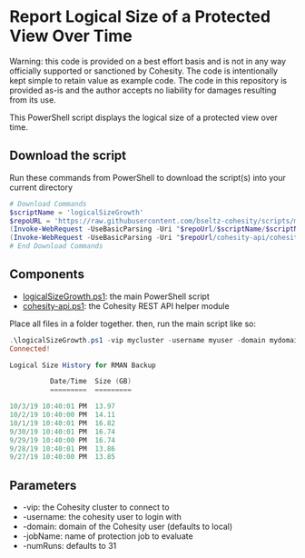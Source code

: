 # Report Logical Size of a Protected View Over Time

Warning: this code is provided on a best effort basis and is not in any way officially supported or sanctioned by Cohesity. The code is intentionally kept simple to retain value as example code. The code in this repository is provided as-is and the author accepts no liability for damages resulting from its use.

This PowerShell script displays the logical size of a protected view over time.

## Download the script

Run these commands from PowerShell to download the script(s) into your current directory

```powershell
# Download Commands
$scriptName = 'logicalSizeGrowth'
$repoURL = 'https://raw.githubusercontent.com/bseltz-cohesity/scripts/master/powershell'
(Invoke-WebRequest -UseBasicParsing -Uri "$repoUrl/$scriptName/$scriptName.ps1").content | Out-File "$scriptName.ps1"; (Get-Content "$scriptName.ps1") | Set-Content "$scriptName.ps1"
(Invoke-WebRequest -UseBasicParsing -Uri "$repoUrl/cohesity-api/cohesity-api.ps1").content | Out-File cohesity-api.ps1; (Get-Content cohesity-api.ps1) | Set-Content cohesity-api.ps1
# End Download Commands
```

## Components

* [logicalSizeGrowth.ps1](https://raw.githubusercontent.com/bseltz-cohesity/scripts/master/powershell/logicalSizeGrowth/logicalSizeGrowth.ps1): the main PowerShell script
* [cohesity-api.ps1](https://raw.githubusercontent.com/bseltz-cohesity/scripts/master/powershell/cohesity-api/cohesity-api.ps1): the Cohesity REST API helper module

Place all files in a folder together. then, run the main script like so:

```powershell
.\logicalSizeGrowth.ps1 -vip mycluster -username myuser -domain mydomain.net -jobName 'RMAN Dump' -numRuns 7
Connected!

Logical Size History for RMAN Backup

          Date/Time  Size (GB)
          =========  =========

10/3/19 10:40:01 PM  13.97
10/2/19 10:40:00 PM  14.11
10/1/19 10:40:01 PM  16.82
9/30/19 10:40:01 PM  16.74
9/29/19 10:40:00 PM  16.74
9/28/19 10:40:01 PM  13.86
9/27/19 10:40:00 PM  13.85

```

## Parameters

* -vip: the Cohesity cluster to connect to
* -username: the cohesity user to login with
* -domain: domain of the Cohesity user (defaults to local)
* -jobName: name of protection job to evaluate
* -numRuns: defaults to 31

